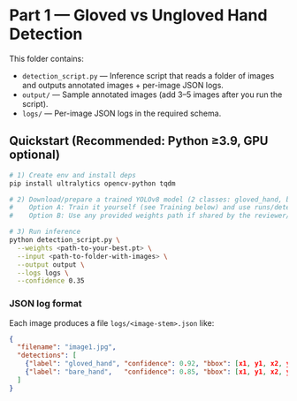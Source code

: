 # Part 1 — Gloved vs Ungloved Hand Detection

This folder contains:

- `detection_script.py` — Inference script that reads a folder of images and outputs annotated images + per-image JSON logs.
- `output/` — Sample annotated images (add 3–5 images after you run the script).
- `logs/` — Per-image JSON logs in the required schema.

## Quickstart (Recommended: Python ≥3.9, GPU optional)

```bash
# 1) Create env and install deps
pip install ultralytics opencv-python tqdm

# 2) Download/prepare a trained YOLOv8 model (2 classes: gloved_hand, bare_hand)
#    Option A: Train it yourself (see Training below) and use runs/detect/train/weights/best.pt
#    Option B: Use any provided weights path if shared by the reviewer/trainer.

# 3) Run inference
python detection_script.py \
  --weights <path-to-your-best.pt> \
  --input <path-to-folder-with-images> \
  --output output \
  --logs logs \
  --confidence 0.35
```

### JSON log format
Each image produces a file `logs/<image-stem>.json` like:
```json
{
  "filename": "image1.jpg",
  "detections": [
    {"label": "gloved_hand", "confidence": 0.92, "bbox": [x1, y1, x2, y2]},
    {"label": "bare_hand",   "confidence": 0.85, "bbox": [x1, y1, x2, y2]}
  ]                                      
}
```
 
 
